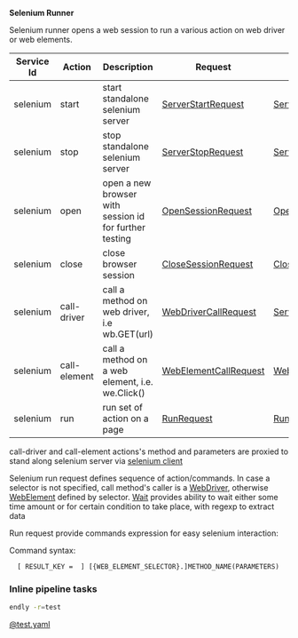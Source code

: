 **Selenium Runner** 


Selenium runner opens a web session to run a various action on web driver or web elements.


| Service Id | Action | Description | Request | Response |
| --- | --- | --- | --- | --- |
| selenium | start | start standalone selenium server | [ServerStartRequest](service_contract.go) | [ServerStartResponse](service_contract.go) |
| selenium | stop | stop standalone selenium server | [ServerStopRequest](service_contract.go) | [ServerStopResponse](service_contract.go) |
| selenium | open | open a new browser with session id for further testing | [OpenSessionRequest](service_contract.go) | [OpenSessionResponse](service_contract.go) |
| selenium | close | close browser session | [CloseSessionRequest](service_contract.go) | [CloseSessionResponse](service_contract.go) |
| selenium | call-driver | call a method on web driver, i.e wb.GET(url)| [WebDriverCallRequest](service_contract.go) | [ServiceCallResponse](service_contract.go) |
| selenium | call-element | call a method on a web element, i.e. we.Click() | [WebElementCallRequest](service_contract.go) | [WebElementCallResponse](service_contract.go) |
| selenium | run | run set of action on a page | [RunRequest](service_contract.go) | [RunResponse](service_contract.go) |

call-driver and call-element actions's method and parameters are proxied to stand along selenium server via [selenium client](http://github.com/tebeka/selenium)



Selenium run request defines sequence of action/commands. In case a selector is not specified, call method's caller is a [WebDriver](https://github.com/tebeka/selenium/blob/master/selenium.go#L213), 
otherwise [WebElement](https://github.com/tebeka/selenium/blob/master/selenium.go#L370) defined by selector.
[Wait](./../../repeatable.go)  provides ability to wait either some time amount or for certain condition to take place, with regexp to extract data

Run request provide commands expression for easy selenium interaction:

Command syntax:
```text
  [ RESULT_KEY =  ] [{WEB_ELEMENT_SELECTOR}.]METHOD_NAME(PARAMETERS)
```  
 
 
### Inline pipeline tasks

```bash
endly -r=test
```

[@test.yaml](test/test.yaml)
 

 

    


